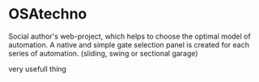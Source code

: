 # OSAtechno
Social author's web-project, which helps to choose the optimal model of automation.
A native and simple gate selection panel is created for each series of automation.
(sliding, swing or sectional garage)

very usefull thing
